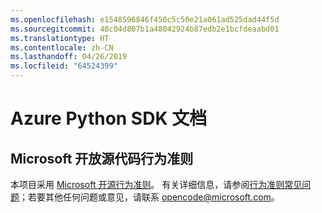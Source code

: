 ```yaml
---
ms.openlocfilehash: e1548596846f450c5c50e21a061ad525dad44f5d
ms.sourcegitcommit: 48c04d807b1a48042924b87edb2e1bcfdeaabd01
ms.translationtype: HT
ms.contentlocale: zh-CN
ms.lasthandoff: 04/26/2019
ms.locfileid: "64524399"
---
```

# <a name="azure-python-sdk-documentation"></a>Azure Python SDK 文档

## <a name="microsoft-open-source-code-of-conduct"></a>Microsoft 开放源代码行为准则
本项目采用 [Microsoft 开源行为准则](https://opensource.microsoft.com/codeofconduct/)。
有关详细信息，请参阅[行为准则常见问题](https://opensource.microsoft.com/codeofconduct/faq/)；若要其他任何问题或意见，请联系 [opencode@microsoft.com](mailto:opencode@microsoft.com)。
